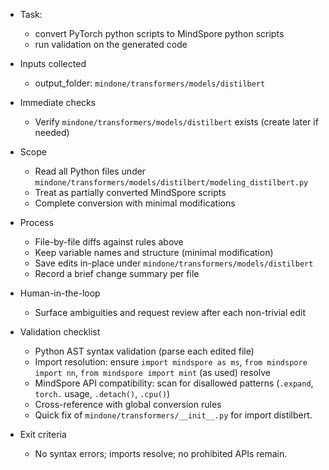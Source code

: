- Task:
  - convert PyTorch python scripts to MindSpore python scripts
  - run validation on the generated code

- Inputs collected
  - output_folder: `mindone/transformers/models/distilbert`

- Immediate checks
  - Verify `mindone/transformers/models/distilbert` exists (create later if needed)

- Scope
  - Read all Python files under `mindone/transformers/models/distilbert/modeling_distilbert.py`
  - Treat as partially converted MindSpore scripts
  - Complete conversion with minimal modifications

- Process
  - File-by-file diffs against rules above
  - Keep variable names and structure (minimal modification)
  - Save edits in-place under `mindone/transformers/models/distilbert`
  - Record a brief change summary per file

- Human-in-the-loop
  - Surface ambiguities and request review after each non-trivial edit

- Validation checklist
  - Python AST syntax validation (parse each edited file)
  - Import resolution: ensure `import mindspore as ms`, `from mindspore import nn`, `from mindspore import mint` (as used) resolve
  - MindSpore API compatibility: scan for disallowed patterns (`.expand`, `torch.` usage, `.detach()`, `.cpu()`)
  - Cross-reference with global conversion rules
  - Quick fix of `mindone/transformers/__init__.py` for import distilbert.

- Exit criteria
  - No syntax errors; imports resolve; no prohibited APIs remain.